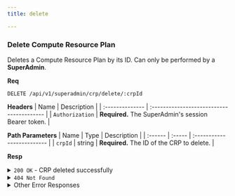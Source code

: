 ```yaml
---
title: delete

---
```


### Delete Compute Resource Plan

Deletes a Compute Resource Plan by its ID. Can only be performed by a **SuperAdmin**.

**Req**
```
DELETE /api/v1/superadmin/crp/delete/:crpId
```

**Headers**
| Name            | Description                               |
| :-------------- | :---------------------------------------- |
| `Authorization` | **Required.** The SuperAdmin's session Bearer token. |

**Path Parameters**
| Name    | Type   | Description                |
| :------ | :----- | :------------------------- |
| `crpId` | string | **Required.** The ID of the CRP to delete. |

**Resp**
<details>
<summary><code>200 OK</code> - CRP deleted successfully</summary>

```json
{
  "code": 200,
  "message": "CRP deleted successfully",
  "data": null
}
```
</details>

<details>
<summary><code>404 Not Found</code></summary>
    
```json
{ "code": 404, "message": "Not Found: CRP not found", "data": null }
```
</details>

<details>
<summary>Other Error Responses</summary>
    
Also supports `401/403 Unauthorized` and `500 Internal Server Error`.
</details>